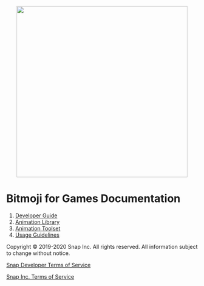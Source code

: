 <p align="center">
<img src="Shared/Logo.png" width="450"/>
</p>

# Bitmoji for Games Documentation

1. [Developer Guide](DeveloperGuide/README.md)
1. [Animation Library](AnimationLibrary/README.md)
1. [Animation Toolset](AnimationToolset/README.md)
1. [Usage Guidelines](UsageGuidelines/README.md)

Copyright © 2019-2020 Snap Inc. All rights reserved. All information subject to change without notice.

[Snap Developer Terms of Service](https://www.snap.com/en-US/terms/developer)

[Snap Inc. Terms of Service](https://www.bitmoji.com/support/terms.html)
